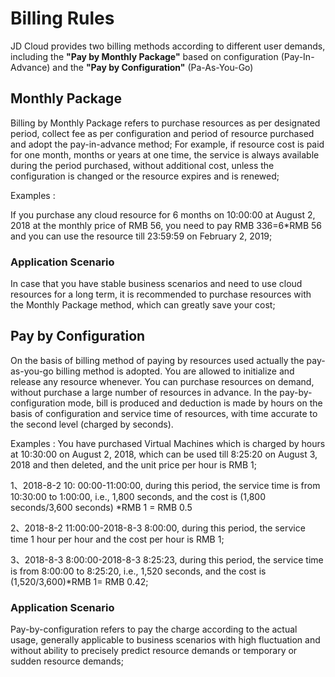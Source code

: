 # Billing Rules

JD Cloud provides two billing methods according to different user demands, including the **"Pay by Monthly Package"** based on configuration (Pay-In-Advance) and the **"Pay by Configuration"** (Pa-As-You-Go)

## Monthly Package
Billing by Monthly Package refers to purchase resources as per designated period, collect fee as per configuration and period of resource purchased and adopt the pay-in-advance method; For example, if resource cost is paid for one month, months or years at one time, the service is always available during the period purchased, without additional cost, unless the configuration is changed or the resource expires and is renewed;

Examples :

If you purchase any cloud resource for 6 months on 10:00:00 at August 2, 2018 at the monthly price of RMB 56, you need to pay RMB 336=6*RMB 56 and you can use the resource till 23:59:59 on February 2, 2019;

### Application Scenario
In case that you have stable business scenarios and need to use cloud resources for a long term, it is recommended to purchase resources with the Monthly Package method, which can greatly save your cost;

## Pay by Configuration
On the basis of billing method of paying by resources used actually the pay-as-you-go billing method is adopted. You are allowed to initialize and release any resource whenever. You can purchase resources on demand, without purchase a large number of resources in advance.
In the pay-by-configuration mode, bill is produced and deduction is made by hours on the basis of configuration and service time of resources, with time accurate to the second level (charged by seconds).

Examples :
You have purchased Virtual Machines which is charged by hours at 10:30:00 on August 2, 2018, which can be used till 8:25:20 on August 3, 2018 and then deleted, and the unit price per hour is RMB 1;

1、2018-8-2 10: 00:00-11:00:00, during this period, the service time is from 10:30:00 to 1:00:00, i.e., 1,800 seconds, and the cost is (1,800 seconds/3,600 seconds) *RMB 1 = RMB 0.5

2、2018-8-2 11:00:00-2018-8-3 8:00:00, during this period, the service time 1 hour per hour and the cost per hour is RMB 1;

3、2018-8-3 8:00:00-2018-8-3 8:25:23, during this period, the service time is from 8:00:00 to 8:25:20, i.e., 1,520 seconds, and the cost is (1,520/3,600)*RMB 1= RMB 0.42;

### Application Scenario
Pay-by-configuration refers to pay the charge according to the actual usage, generally applicable to business scenarios with high fluctuation and without ability to precisely predict resource demands or temporary or sudden resource demands;

